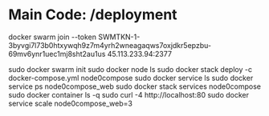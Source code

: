 # Main Code: /deployment

docker swarm join --token SWMTKN-1-3byvgi7l73b0htxywqh9z7m4yrh2wneagaqws7oxjdkr5epzbu-69mv6ynr1uec1mj8sht2au1us 45.113.233.94:2377


sudo docker swarm init
sudo docker node ls
sudo docker stack deploy -c docker-compose.yml node0compose
sudo docker service ls
sudo docker service ps node0compose_web
sudo docker stack services node0compose
sudo docker container ls -q
sudo curl -4 http://localhost:80
sudo docker service scale node0compose_web=3
